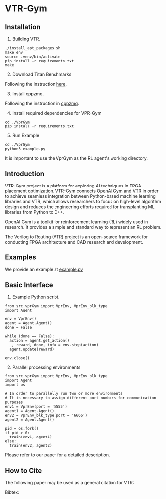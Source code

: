 # VTR-Gym

## Installation

1. Building VTR.
```
./install_apt_packages.sh
make env
source .venv/bin/activate
pip install -r requirements.txt
make
```
2. Download Titan Benchmarks

Following the instruction [here](https://docs.verilogtorouting.org/en/latest/tutorials/titan_benchmarks/#titan-benchmarks-tutorial).

3. Install cppzmq.

Following the instruction in [cppzmq](https://github.com/zeromq/cppzmq).

4. Install required dependencies for VPR-Gym
```
cd ./VprGym
pip install -r requirements.txt
```
5. Run Example
```
cd ./VprGym
python3 example.py
```

It is important to use the VprGym as the RL agent's working directory.
## Introduction
VTR-Gym project is a platform for exploring AI techniques in FPGA placement optimization. VTR-Gym connects [OpenAI Gym](https://www.gymlibrary.dev/) and [VTR](https://verilogtorouting.org/) in order to achieve seamless integration between  Python-based machine learning libraries and VTR, which allows researchers to focus on high-level algorithm design and reduces the engineering efforts required for transplanting ML libraries from Python to C++.

OpenAI Gym is a toolkit for reinforcement learning (RL) widely used in research. It provides a simple and standard way to represent an RL problem.

The Verilog to Routing (VTR) project is an open-source framework for conducting FPGA architecture and CAD research and development.

## Examples
We provide an example at [example.py](./VprGym/example.py)
## Basic Interface
1. Example Python script.
```
from src.vprGym import VprEnv, VprEnv_blk_type
import Agent

env = VprEnv()
agent = Agent.Agent()
done = False

while (done == False):
  action = agent.get_action()
  _, reward, done, info = env.step(action)
  agent.update(reward)

env.close()
```
2. Parallel processing environments
```
from src.vprGym import VprEnv, VprEnv_blk_type
import Agent
import os

# In order to parallelly run two or more environments
# It is necessary to assign different port numbers for communication purposes
env1 = VprEnv(port = '5555')
agent1 = Agent.Agent()
env2 = VprEnv_blk_type(port = '6666')
agent2 = Agent.Agent()

pid = os.fork()
if pid > 0:
  train(env1, agent1)
else:
  train(env2, agent2)

```
Please refer to our paper for a detailed description.
## How to Cite
The following paper may be used as a general citation for VTR:

Bibtex:
```
```


